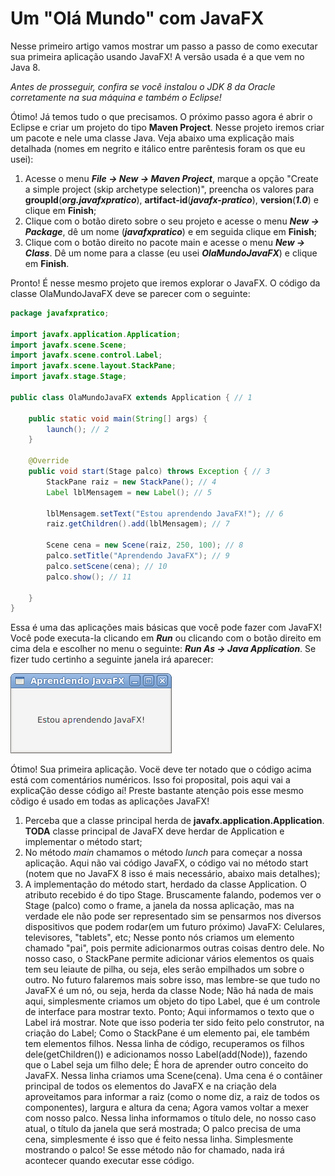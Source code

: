 # Um "Olá Mundo" com JavaFX

Nesse primeiro artigo vamos mostrar um passo a passo de como executar sua primeira aplicação usando JavaFX! A versão usada é a que vem no Java 8. 

*Antes de prosseguir, confira se você instalou o JDK 8 da Oracle corretamente na sua máquina e também o Eclipse!*

Ótimo! Já temos tudo o que precisamos. O próximo passo agora é abrir o Eclipse e criar um projeto do tipo **Maven Project**. Nesse projeto iremos criar um pacote e nele uma classe Java. Veja abaixo uma explicação mais detalhada (nomes em negrito e itálico entre parêntesis foram os que eu usei):

1. Acesse o menu ***File -> New -> Maven Project***, marque a opção "Create a simple project (skip archetype selection)", preencha os valores para **groupId**(***org.javafxpratico***), **artifact-id**(***javafx-pratico***), **version**(***1.0***)  e clique em **Finish**;
2. Clique com o botão direto sobre o seu projeto e acesse o menu ***New -> Package***, dê um nome (***javafxpratico***) e em seguida clique em **Finish**;
3. Clique com o botão direito no pacote main e acesse o menu ***New -> Class***. Dê um nome para a classe (eu usei ***OlaMundoJavaFX***) e clique em **Finish**.


Pronto! É nesse mesmo projeto que iremos explorar o JavaFX. O código da classe OlaMundoJavaFX deve se parecer com o seguinte:

```java
package javafxpratico;

import javafx.application.Application;
import javafx.scene.Scene;
import javafx.scene.control.Label;
import javafx.scene.layout.StackPane;
import javafx.stage.Stage;

public class OlaMundoJavaFX extends Application { // 1

	public static void main(String[] args) {
		launch(); // 2
	}

	@Override
	public void start(Stage palco) throws Exception { // 3
		StackPane raiz = new StackPane(); // 4
		Label lblMensagem = new Label(); // 5

		lblMensagem.setText("Estou aprendendo JavaFX!"); // 6
		raiz.getChildren().add(lblMensagem); // 7

		Scene cena = new Scene(raiz, 250, 100); // 8
		palco.setTitle("Aprendendo JavaFX"); // 9
		palco.setScene(cena); // 10
		palco.show(); // 11

	}
}
```

Essa é uma das aplicações mais básicas que você pode fazer com JavaFX! Você pode executa-la clicando em ***Run*** ou clicando com o botão direito em cima dela e escolher no menu o seguinte: ***Run As -> Java Application***. Se fizer tudo certinho a seguinte janela irá aparecer:

![](../imagens/telas/ola_mundo_javafx.png)


Ótimo! Sua primeira aplicação. Vocë deve ter notado que o código acima está com comentários numéricos. Isso foi proposital, pois aqui vai a explicaÇão desse código aí! Preste bastante atenção pois esse mesmo cõdigo é usado em todas as aplicações JavaFX!


1. Perceba que a classe principal herda de **javafx.application.Application**. **TODA** classe principal de JavaFX deve herdar de Application e implementar o método start;
2. No método *main* chamamos o método *lunch* para começar a nossa aplicação. Aqui não vai código JavaFX, o código vai no método start (notem que no JavaFX 8 isso é mais necessário, abaixo mais detalhes);
3. A implementação do método start, herdado da classe Application. O atributo recebido é do tipo Stage. Bruscamente falando, podemos ver o Stage (palco) como o frame, a janela da nossa aplicação, mas na verdade ele não pode ser representado sim se pensarmos nos diversos dispositivos que podem rodar(em um futuro próximo) JavaFX: Celulares, televisores, "tablets", etc;
Nesse ponto nós criamos um elemento chamado "pai", pois permite adicionarmos outras coisas dentro dele. No nosso caso, o StackPane permite adicionar vários elementos os quais tem seu leiaute de pilha, ou seja, eles serão empilhados um sobre o outro. No futuro falaremos mais sobre isso, mas lembre-se que tudo no JavaFX é um nó, ou seja, herda da classe Node;
Não há nada de mais aqui, simplesmente criamos um objeto do tipo Label, que é um controle de interface para mostrar texto. Ponto;
Aqui informamos o texto que o Label irá mostrar. Note que isso poderia ter sido feito pelo construtor, na criação do Label;
Como o StackPane é um elemento pai, ele também tem elementos filhos. Nessa linha de código, recuperamos os filhos dele(getChildren()) e adicionamos nosso Label(add(Node)), fazendo que o Label seja um filho dele;
É hora de aprender outro conceito do JavaFX. Nessa linha criamos uma Scene(cena). Uma cena é o contâiner principal de todos os elementos do JavaFX e na criação dela aproveitamos para informar a raiz (como o nome diz, a raiz de todos os componentes), largura e altura da cena;
Agora vamos voltar a mexer com nosso palco. Nessa linha informamos o título dele, no nosso caso atual, o título da janela que será mostrada;
O palco precisa de uma cena, simplesmente é isso que é feito nessa linha.
Simplesmente mostrando o palco! Se esse método não for chamado, nada irá acontecer quando executar esse código.